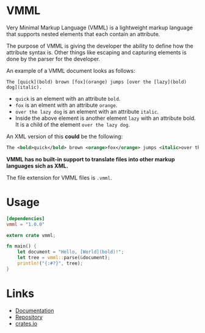 VMML
====

Very Minimal Markup Language (VMML) is a lightweight markup language that supports
nested elements that each contain an attribute.

The purpose of VMML is giving the developer the ability to define how the attribute
syntax is. Other things like escaping and capturing elements is done by the parser for
the developer.

An example of a VMML document looks as follows:
```text
The [quick](bold) brown [fox](orange) jumps [over the [lazy](bold) dog](italic).
```

* `quick` is an element with an attribute `bold`.
* `fox` is an elment with an attribute `orange`.
* `over the lazy dog` is an element with an attribute `italic`.
* Inside the above element is another element `lazy` with an attribute bold. It is a child of the
  element `over the lazy dog`.

An XML version of this **could** be the following:
```xml
The <bold>quick</bold> brown <orange>fox</orange> jumps <italic>over the <bold>lazy</bold> dog</italic>.
```

**VMML has no built-in support to translate files into other markup languages sich as XML.**

The file extension for VMML files is `.vmml`.


Usage
=====

```toml
[dependencies]
vmml = "1.0.0"
```

```rust
extern crate vmml;

fn main() {
    let document = "Hello, [World](bold)!";
    let tree = vmml::parse(&document);
    println!("{:#?}", tree);
}
```


Links
=====
* [Documentation](https://docs.rs/vmml/latest/vmml/)
* [Repository](https://github.com/phoenixr-codes/vmml)
* [crates.io](https://crates.io/crates/vmml)


